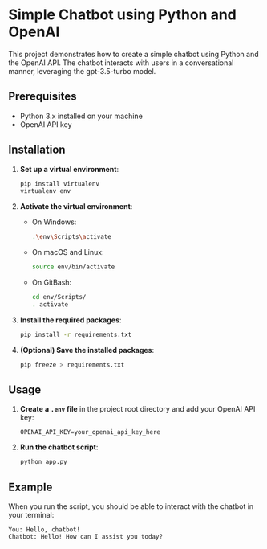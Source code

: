 # Simple Chatbot using Python and OpenAI

This project demonstrates how to create a simple chatbot using Python and the OpenAI API. The chatbot interacts with users in a conversational manner, leveraging the gpt-3.5-turbo model.

## Prerequisites

- Python 3.x installed on your machine
- OpenAI API key

## Installation

1. **Set up a virtual environment**:
    ```sh
    pip install virtualenv
    virtualenv env
    ```

2. **Activate the virtual environment**:
    - On Windows:
        ```sh
        .\env\Scripts\activate
        ```
    - On macOS and Linux:
        ```sh
        source env/bin/activate
        ```
    - On GitBash:
        ```sh
        cd env/Scripts/
        . activate
        ```

3. **Install the required packages**:
    ```sh
    pip install -r requirements.txt
    ```

4. **(Optional) Save the installed packages**:
    ```sh
    pip freeze > requirements.txt
    ```

## Usage

1. **Create a `.env` file** in the project root directory and add your OpenAI API key:
    ```plaintext
    OPENAI_API_KEY=your_openai_api_key_here
    ```

2. **Run the chatbot script**:
    ```sh
    python app.py
    ```

## Example

When you run the script, you should be able to interact with the chatbot in your terminal:

```plaintext
You: Hello, chatbot!
Chatbot: Hello! How can I assist you today?